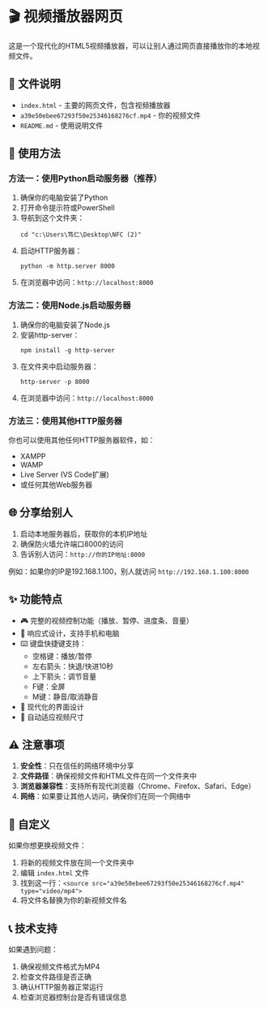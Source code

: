 # 🎬 视频播放器网页

这是一个现代化的HTML5视频播放器，可以让别人通过网页直接播放你的本地视频文件。

## 📁 文件说明

- `index.html` - 主要的网页文件，包含视频播放器
- `a39e50ebee67293f50e25346168276cf.mp4` - 你的视频文件
- `README.md` - 使用说明文件

## 🚀 使用方法

### 方法一：使用Python启动服务器（推荐）

1. 确保你的电脑安装了Python
2. 打开命令提示符或PowerShell
3. 导航到这个文件夹：
   ```
   cd "c:\Users\笃仁\Desktop\NFC (2)"
   ```
4. 启动HTTP服务器：
   ```
   python -m http.server 8000
   ```
5. 在浏览器中访问：`http://localhost:8000`

### 方法二：使用Node.js启动服务器

1. 确保你的电脑安装了Node.js
2. 安装http-server：
   ```
   npm install -g http-server
   ```
3. 在文件夹中启动服务器：
   ```
   http-server -p 8000
   ```
4. 在浏览器中访问：`http://localhost:8000`

### 方法三：使用其他HTTP服务器

你也可以使用其他任何HTTP服务器软件，如：
- XAMPP
- WAMP
- Live Server (VS Code扩展)
- 或任何其他Web服务器

## 🌐 分享给别人

1. 启动本地服务器后，获取你的本机IP地址
2. 确保防火墙允许端口8000的访问
3. 告诉别人访问：`http://你的IP地址:8000`

例如：如果你的IP是192.168.1.100，别人就访问 `http://192.168.1.100:8000`

## ✨ 功能特点

- 🎮 完整的视频控制功能（播放、暂停、进度条、音量）
- 📱 响应式设计，支持手机和电脑
- ⌨️ 键盘快捷键支持：
  - 空格键：播放/暂停
  - 左右箭头：快退/快进10秒
  - 上下箭头：调节音量
  - F键：全屏
  - M键：静音/取消静音
- 🎨 现代化的界面设计
- 🔄 自动适应视频尺寸

## ⚠️ 注意事项

1. **安全性**：只在信任的网络环境中分享
2. **文件路径**：确保视频文件和HTML文件在同一个文件夹中
3. **浏览器兼容性**：支持所有现代浏览器（Chrome、Firefox、Safari、Edge）
4. **网络**：如果要让其他人访问，确保你们在同一个网络中

## 🔧 自定义

如果你想更换视频文件：
1. 将新的视频文件放在同一个文件夹中
2. 编辑 `index.html` 文件
3. 找到这一行：`<source src="a39e50ebee67293f50e25346168276cf.mp4" type="video/mp4">`
4. 将文件名替换为你的新视频文件名

## 📞 技术支持

如果遇到问题：
1. 确保视频文件格式为MP4
2. 检查文件路径是否正确
3. 确认HTTP服务器正常运行
4. 检查浏览器控制台是否有错误信息
